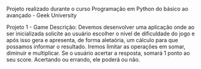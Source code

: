 Projeto realizado durante o curso Programação em Python do básico ao avançado - Geek University

Projeto 1 - Game
Descrição:
Devemos desenvolver uma aplicação onde ao ser inicializada solicite ao usuário escolher o
nível de
dificuldade do jogo e após isso gera e apresenta, de forma aletaória, um cálculo para que
possamos
informar o resultado.
Iremos limitar as operações em somar, diminuir e multiplicar. Se o usuário acertar a resposta, somará 1 ponto ao seu score. Acertando ou errando, ele poderá ou não.